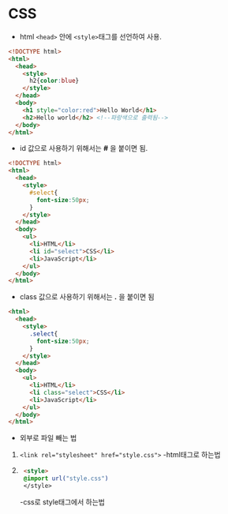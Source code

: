 # CSS

* html ``<head>`` 안에 ``<style>``태그를 선언하여 사용.

```html
<!DOCTYPE html>
<html>
  <head>
    <style>
      h2{color:blue}
    </style>
  </head>
  <body>
    <h1 style="color:red">Hello World</h1>
    <h2>Hello world</h2> <!--파랑색으로 출력됨-->
  </body>
</html>
```

* id 값으로 사용하기 위해서는 **#** 을 붙이면 됨.

```html
<!DOCTYPE html>
<html>
  <head>
    <style>
      #select{
        font-size:50px;
      }
    </style>
  </head>
  <body>
    <ul>
      <li>HTML</li>
      <li id="select">CSS</li>
      <li>JavaScript</li>
    </ul>
  </body>
</html>
```

* class 값으로 사용하기 위해서는 **.** 을 붙이면 됨

```html
<html>
  <head>
    <style>
      .select{
        font-size:50px;
      }
    </style>
  </head>
  <body>
    <ul>
      <li>HTML</li>
      <li class="select">CSS</li>
      <li>JavaScript</li>
    </ul>
  </body>
</html>
```

* 외부로 파일 빼는 법

1. ``<link rel="stylesheet" href="style.css">`` -html태그로 하는법

2. ```html
    <style>
    @import url("style.css")
    </style>
   ``` 
   -css로 style태그에서 하는법
